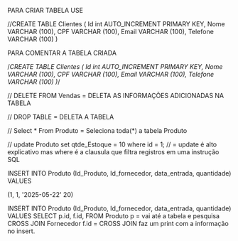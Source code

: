 PARA CRIAR TABELA USE

//CREATE TABLE Clientes (
  Id int AUTO_INCREMENT PRIMARY KEY,
  Nome VARCHAR (100),
  CPF VARCHAR (100),
  Email VARCHAR (100),
  Telefone VARCHAR (100)
)

PARA COMENTAR A TABELA CRIADA

/*CREATE TABLE Clientes (
  Id int AUTO_INCREMENT PRIMARY KEY,
  Nome VARCHAR (100),
  CPF VARCHAR (100),
  Email VARCHAR (100),
  Telefone VARCHAR (100)
)*/

// DELETE FROM Vendas = DELETA AS INFORMAÇÕES ADICIONADAS NA TABELA

// DROP TABLE = DELETA A TABELA

// Select * From Produto = Seleciona toda(*) a tabela Produto

// update Produto set qtde_Estoque = 10 where id = 1; // = update é alto explicativo mas where é a clausula que filtra registros em uma instrução SQL


INSERT INTO Produto (Id_Produto, Id_fornecedor, data_entrada, quantidade) VALUES

(1, 1, '2025-05-22' 20)


INSERT INTO Produto (Id_Produto, Id_fornecedor, data_entrada, quantidade) VALUES
SELECT p.id, f.id,
FROM Produto p = vai até a tabela e pesquisa
CROSS JOIN Fornecedor f.id = CROSS JOIN faz um print com a informação no insert.


